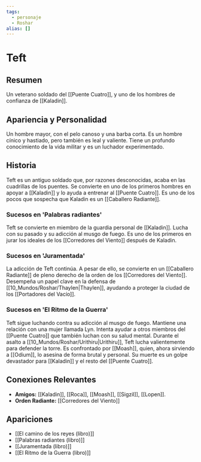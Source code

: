 ```yaml
---
tags:
  - personaje
  - Roshar
alias: []
---
```


# Teft

## Resumen
Un veterano soldado del [[Puente Cuatro]], y uno de los hombres de confianza de [[Kaladin]].

## Apariencia y Personalidad
Un hombre mayor, con el pelo canoso y una barba corta. Es un hombre cínico y hastiado, pero también es leal y valiente. Tiene un profundo conocimiento de la vida militar y es un luchador experimentado.

## Historia
Teft es un antiguo soldado que, por razones desconocidas, acaba en las cuadrillas de los puentes. Se convierte en uno de los primeros hombres en apoyar a [[Kaladin]] y lo ayuda a entrenar al [[Puente Cuatro]]. Es uno de los pocos que sospecha que Kaladin es un [[Caballero Radiante]].

### Sucesos en 'Palabras radiantes'
Teft se convierte en miembro de la guardia personal de [[Kaladin]]. Lucha con su pasado y su adicción al musgo de fuego. Es uno de los primeros en jurar los ideales de los [[Corredores del Viento]] después de Kaladin.

### Sucesos en 'Juramentada'
La adicción de Teft continúa. A pesar de ello, se convierte en un [[Caballero Radiante]] de pleno derecho de la orden de los [[Corredores del Viento]]. Desempeña un papel clave en la defensa de [[10_Mundos/Roshar/Thaylen|Thaylen]], ayudando a proteger la ciudad de los [[Portadores del Vacío]].

### Sucesos en 'El Ritmo de la Guerra'
Teft sigue luchando contra su adicción al musgo de fuego. Mantiene una relación con una mujer llamada Lyn. Intenta ayudar a otros miembros del [[Puente Cuatro]] que también luchan con su salud mental. Durante el asalto a [[10_Mundos/Roshar/Urithiru|Urithiru]], Teft lucha valientemente para defender la torre. Es confrontado por [[Moash]], quien, ahora sirviendo a [[Odium]], lo asesina de forma brutal y personal. Su muerte es un golpe devastador para [[Kaladin]] y el resto del [[Puente Cuatro]].

## Conexiones Relevantes
* **Amigos:** [[Kaladin]], [[Roca]], [[Moash]], [[Sigzil]], [[Lopen]].
* **Orden Radiante:** [[Corredores del Viento]]

## Apariciones
* [[El camino de los reyes (libro)]]
* [[Palabras radiantes (libro)]]
* [[Juramentada (libro)]]
* [[El Ritmo de la Guerra (libro)]]
